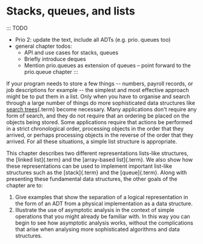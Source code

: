 
# Stacks, queues, and lists

::: TODO
- Prio 2: update the text, include all ADTs (e.g. prio. queues too)
- general chapter todos:
    - API and use cases for stacks, queues
    - Briefly introduce deques
    - Mention prio.queues as extension of queues – point forward to the prio.queue chapter
:::

If your program needs to store a few things -- numbers, payroll
records, or job descriptions for example -- the simplest and most
effective approach might be to put them in a list. Only when you have to
organise and search through a large number of things do more
sophisticated data structures like
[search trees](#search-tree){.term} become
necessary. Many applications don't require any form of search, and they
do not require that an ordering be placed on the objects being stored.
Some applications require that actions be performed in a strict
chronological order, processing objects in the order that they arrived,
or perhaps processing objects in the reverse of the order that they
arrived. For all these situations, a simple list structure is
appropriate.

This chapter describes two different representations lists-like structures, the [linked list]{.term} and the [array-based list]{.term}.
We also show how these representations can be used to implement important list-like structures such as the [stack]{.term} and the [queue]{.term}.
Along with presenting these fundamental data structures, the other goals of the chapter are to:

1.  Give examples that show the separation of a logical representation
    in the form of an ADT from a physical implementation as a data
    structure.
2.  Illustrate the use of asymptotic analysis in the context of simple
    operations that you might already be familiar with. In this way you
    can begin to see how asymptotic analysis works, without the
    complications that arise when analysing more sophisticated
    algorithms and data structures.


